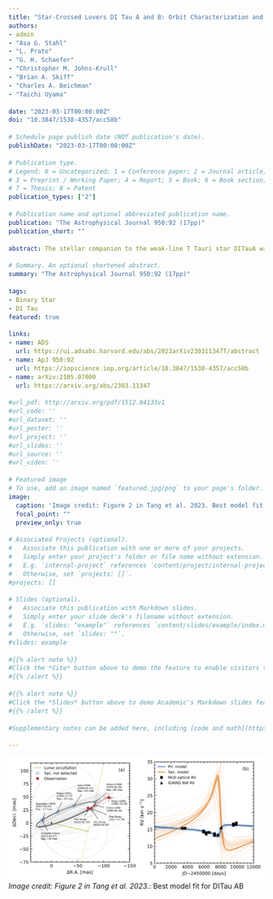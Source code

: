 ```yaml
---
title: "Star-Crossed Lovers DI Tau A and B: Orbit Characterization and Physical Properties Determination"
authors:
- admin
- "Asa G. Stahl"
- "L. Prato"
- "G. H. Schaefer"
- "Christopher M. Johns-Krull"
- "Brian A. Skiff"
- "Charles A. Beichman"
- "Taichi Uyama"

date: "2023-03-17T00:00:00Z"
doi: "10.3847/1538-4357/acc58b"

# Schedule page publish date (NOT publication's date).
publishDate: "2023-03-17T00:00:00Z"

# Publication type.
# Legend: 0 = Uncategorized; 1 = Conference paper; 2 = Journal article;
# 3 = Preprint / Working Paper; 4 = Report; 5 = Book; 6 = Book section;
# 7 = Thesis; 8 = Patent
publication_types: ["2"]

# Publication name and optional abbreviated publication name.
publication: "The Astrophysical Journal 950:92 (17pp)"
publication_short: ""

abstract: The stellar companion to the weak-line T Tauri star DITauA was first discovered by the lunar occultation technique in 1989 and was subsequently confirmed by a speckle imaging observation in 1991. It has not been detected since, despite being targeted by five different studies that used a variety of methods and spanned more than 20 years. Here, we report the serendipitous rediscovery of DI Tau B during our Young Exoplanets Spectroscopic Survey (YESS). Using radial velocity data from YESS spanning 17 years, new adaptive optics observations from KeckII, and a variety of other data from the literature, we derive a preliminary orbital solution for the system that effectively explains the detection and (almost all of the) non-detection history of DI Tau B. We estimate the dynamical masses of both components, finding that the large mass difference (q ∼0.17) and long orbital period (≳35 years) make DI Tau system a noteworthy and valuable addition to studies of stellar evolution and pre-main-sequence models. With a long orbital period and a small flux ratio (f2/f1) between DI Tau A and B, additional measurements are needed for a better comparison between these observational results and pre-main-sequence models. Finally, we report an average surface magnetic field strength for DI Tau A, of ∼0.55 kG, which is unusually low in the context of young active stars.

# Summary. An optional shortened abstract.
summary: "The Astrophysical Journal 950:92 (17pp)"

tags:
- Binary Star
- DI Tau
featured: true

links:
- name: ADS
  url: https://ui.adsabs.harvard.edu/abs/2023arXiv230311347T/abstract
- name: ApJ 950:92
  url: https://iopscience.iop.org/article/10.3847/1538-4357/acc58b
- name: arXiv:2105.07000
  url: https://arxiv.org/abs/2303.11347

#url_pdf: http://arxiv.org/pdf/1512.04133v1
#url_code: ''
#url_dataset: ''
#url_poster: ''
#url_project: ''
#url_slides: ''
#url_source: ''
#url_video: ''

# Featured image
# To use, add an image named `featured.jpg/png` to your page's folder.
image:
  caption: 'Image credit: Figure 2 in Tang et al. 2023. Best model fit for DITau AB'
  focal_point: ""
  preview_only: true

# Associated Projects (optional).
#   Associate this publication with one or more of your projects.
#   Simply enter your project's folder or file name without extension.
#   E.g. `internal-project` references `content/project/internal-project/index.md`.
#   Otherwise, set `projects: []`.
#projects: []

# Slides (optional).
#   Associate this publication with Markdown slides.
#   Simply enter your slide deck's filename without extension.
#   E.g. `slides: "example"` references `content/slides/example/index.md`.
#   Otherwise, set `slides: ""`.
#slides: example

#{{% alert note %}}
#Click the *Cite* button above to demo the feature to enable visitors to import publication metadata into their reference #management software.
#{{% /alert %}}

#{{% alert note %}}
#Click the *Slides* button above to demo Academic's Markdown slides feature.
#{{% /alert %}}

#Supplementary notes can be added here, including [code and math](https://sourcethemes.com/academic/docs/writing-markdown-#latex/).

---
```

![orbit](202303_ditau_apj.png)
*Image credit: Figure 2 in Tang et al. 2023.*: Best model fit for DITau AB

